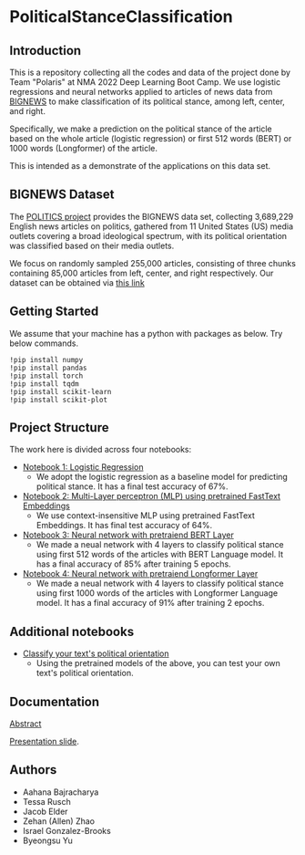 # PoliticalStanceClassification

## Introduction

This is a repository collecting all the codes and data of the project done by Team "Polaris" at NMA 2022 Deep Learning Boot Camp. We use logistic regressions and neural networks applied to articles of news data from [BIGNEWS](https://github.com/launchnlp/POLITICS) to make classification of its political stance, among left, center, and right.

Specifically, we make a prediction on the political stance of the article based on the whole article (logistic regression) or first 512 words (BERT) or 1000 words (Longformer) of the article.

This is intended as a demonstrate of the applications on this data set.

## BIGNEWS Dataset

The [POLITICS project](https://github.com/launchnlp/POLITICS) provides the BIGNEWS data set, collecting 3,689,229 English news articles on politics, gathered from 11 United States (US) media outlets covering a broad ideological spectrum, with its political orientation was classified based on their media outlets.

We focus on randomly sampled 255,000 articles, consisting of three chunks containing 85,000 articles from left, center, and right respectively. Our dataset can be obtained via [this link](https://drive.google.com/drive/folders/1HVmXj-dzE0WfLxuOiT4dCcuKpd7ujOOo?usp=sharing)

## Getting Started

We assume that your machine has a python with packages as below. Try below commands.

```
!pip install numpy 
!pip install pandas 
!pip install torch
!pip install tqdm
!pip install scikit-learn
!pip install scikit-plot
```

## Project Structure

The work here is divided across four notebooks:

- [Notebook 1: Logistic Regression]()
  - We adopt the logistic regression as a baseline model for predicting political stance. It has a final test accuracy of 67%.
- [Notebook 2: Multi-Layer perceptron (MLP) using pretrained FastText Embeddings]()
  - We use context-insensitive MLP using pretrained FastText Embeddings. It has final test accuracy of 64%.
- [Notebook 3: Neural network with pretraiend BERT Layer]()
  - We made a neual network with 4 layers to classify political stance using first 512 words of the articles with BERT Language model. It has a final accuracy of 85% after training 5 epochs.
- [Notebook 4: Neural network with pretraiend Longformer Layer]()
  - We made a neual network with 4 layers to classify political stance using first 1000 words of the articles with Longformer Language model. It has a final accuracy of 91% after training 2 epochs.
  

## Additional notebooks
- [Classify your text's political orientation]() 
  - Using the pretrained models of the above, you can test your own text's political orientation.

## Documentation

[Abstract](https://docs.google.com/document/d/1uBWZooerQSk8PmtrDBZtR850WxHowzmCEZ_pSW9FasQ/edit?usp=sharing)

[Presentation slide](https://docs.google.com/presentation/d/1iYPFpMIYJ0tZMFMXth1qcTFEZ7nMG3BIJcqPQ_7nJvU/edit?usp=sharing).

## Authors

- Aahana Bajracharya
- Tessa Rusch 
- Jacob Elder
- Zehan (Allen) Zhao
- Israel Gonzalez-Brooks
- Byeongsu Yu
